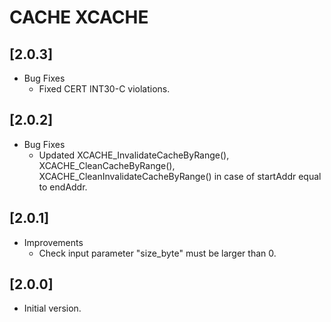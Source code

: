 # CACHE XCACHE

## [2.0.3]

- Bug Fixes
  - Fixed CERT INT30-C violations.

## [2.0.2]

- Bug Fixes
  - Updated XCACHE_InvalidateCacheByRange(), XCACHE_CleanCacheByRange(),
    XCACHE_CleanInvalidateCacheByRange() in case of startAddr equal to endAddr.

## [2.0.1]

- Improvements
  - Check input parameter "size_byte" must be larger than 0.

## [2.0.0]

- Initial version.
